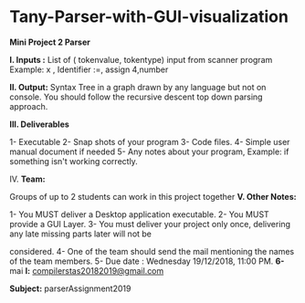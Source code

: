 # Tany-Parser-with-GUI-visualization

**Mini Project 2 Parser**

**I. Inputs :** List of ( tokenvalue, tokentype) input from scanner program Example: x , Identifier :=, assign 4,number

**II. Output:** Syntax Tree in a graph drawn by any language but not on console. You should follow the recursive descent top down parsing approach.

**III. Deliverables**

1- Executable 2- Snap shots of your program 3- Code files. 4- Simple user manual document if needed 5- Any notes about your program, Example: if something isn&#39;t working correctly.

IV. **Team:**

Groups of up to 2 students can work in this project together **V. Other Notes:**

1- You MUST deliver a Desktop application executable. 2- You MUST provide a GUI Layer. 3- You must deliver your project only once, delivering any late missing parts later will not be

considered. 4- One of the team should send the mail mentioning the names of the team members. 5- Due date : Wednesday 19/12/2018, 11:00 PM. **6-** mai **l:** compilerstas20182019@gmail.com

**Subject:** parserAssignment2019

